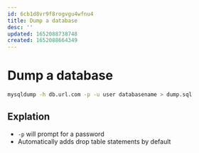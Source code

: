 ```yaml
---
id: 6cb1d8vr9f8rogvgu4wfnu4
title: Dump a database
desc: ''
updated: 1652088738748
created: 1652088664349
---
```


# Dump a database

```sh
mysqldump -h db.url.com -p -u user databasename > dump.sql
```

## Explation

- `-p` will prompt for a password
- Automatically adds drop table statements by default
